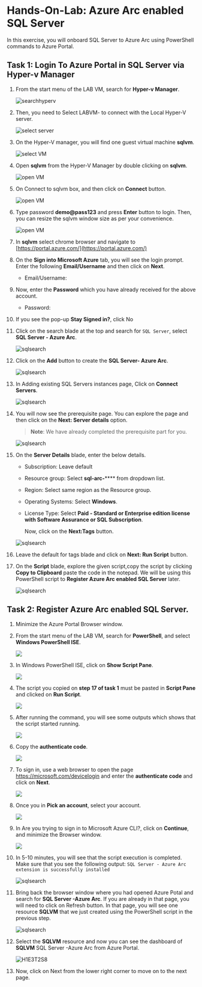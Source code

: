 # Hands-On-Lab: Azure Arc enabled SQL Server

In this exercise, you will onboard SQL Server to Azure Arc using PowerShell commands to Azure Portal.

## Task 1: Login To Azure Portal in SQL Server via Hyper-v Manager

1. From the start menu of the LAB VM, search for **Hyper-v Manager**.

      ![](media/EX1-T1-S1.png "searchhyperv")

1. Then, you need to Select LABVM-<inject key="DeploymentID/Suffix" enableCopy="false"/> to connect with the Local Hyper-V server.

      ![](media/EX1-T1-S2.png "select server")

1. On the Hyper-V manager, you will find one guest virtual machine **sqlvm**.

      ![](media/EX1-T1-S3.png "select VM")
      
1. Open **sqlvm** from the Hyper-V Manager by double clicking on **sqlvm**.

      ![](media/EX1-T1-S4.png "open VM")     

1. On Connect to sqlvm box, and then click on **Connect** button.

      ![](media/EX1-T1-S5.png "open VM")

1. Type password **demo@pass123** and press **Enter** button to login. Then, you can resize the sqlvm window size as per your convenience.

      ![](media/EX1-T1-S6.png "open VM")
      
1. In **sqlvm** select chrome browser and navigate to [https://portal.azure.com/](https://portal.azure.com/)      

1. On the **Sign into Microsoft Azure** tab, you will see the login prompt. Enter the following **Email/Username** and then click on **Next**. 
   * Email/Username: <inject key="AzureAdUserEmail"></inject>
   
1. Now, enter the **Password** which you have already received for the above account.
      * Password: <inject key="AzureAdUserPassword"></inject>
      
1. If you see the pop-up **Stay Signed in?**, click No
      
1. Click on the search blade at the top and search for ```SQL Server```, select **SQL Server - Azure Arc**.
 
   ![](media/EX1-Task1-Step2.png "sqlsearch")
   
1. Click on the **Add** button to create the **SQL Server- Azure Arc**. 
 
   ![](media/EX1-Task1-Step3.png "sqlsearch")
   
1. In Adding existing SQL Servers instances page, Click on **Connect Servers**.

   ![](media/EX1-Task1-Step4.png "sqlsearch")
   
1. You will now see the prerequisite page. You can explore the page and then click on the **Next: Server details** option.
    
   > **Note**: We have already completed the prerequisite part for you. 
    
   ![](media/EX1-Task1-Step5.png "sqlsearch")
   
1. On the **Server Details** blade, enter the below details.
 
   - Subscription: Leave default
   - Resource group: Select **sql-arc-**<inject key="DeploymentID/Suffix" enableCopy="false" />**** from dropdown list.
   - Region: Select same region as the Resource group.
   - Operating Systems: Select **Windows**.
   - License Type: Select **Paid - Standard or Enterprise edition license with Software Assurance or SQL Subscription**.

     Now, click on the **Next:Tags** button.
   
   ![](media/EX1-Task1-Step6.png "sqlsearch")
   
1. Leave the default for tags blade and click on **Next: Run Script** button.
 
1. On the **Script** blade, explore the given script,copy the script by clicking **Copy to Clipboard** paste the code in the notepad. We will be using this PowerShell script to **Register Azure Arc enabled SQL Server** later. 
      
      ![](media/EX1-Task1-Step8n.png "sqlsearch")
   
## Task 2: Register Azure Arc enabled SQL Server.

1. Minimize the Azure Portal Browser window. 

1. From the start menu of the LAB VM, search for **PowerShell**, and select **Windows PowerShell ISE**.
 
   ![](media/Ex1-Task2-Step2.png)
  
1. In Windows PowerShell ISE, click on **Show Script Pane**.
 
    ![](media/Ex1-Task2-Step3.png)       

1. The script you copied on **step 17 of task 1** must be pasted in **Script Pane** and clicked on **Run Script**.

      ![](media/Ex1-Task2-Step4.png) 
     
1. After running the command, you will see some outputs which shows that the script started running.
  
   ![](media/Ex1-Task2-Step5.png)

1. Copy the **authenticate code**.

      ![](media/Ex1-Task2-Step6.png)

1. To sign in, use a web browser to open the page https://microsoft.com/devicelogin and enter the **authenticate code** and click on **Next**. 

      ![](media/Ex1-Task2-Step7.png)
 
1. Once you in **Pick an account**, select your account.

      ![](media/Ex1-Task2-Step8.png)

1. In Are you trying to sign in to Microsoft Azure CLI?, click on **Continue**, and minimize the Browser window.

      ![](media/Ex1-Task2-Step9.png)

1. In 5-10 minutes, you will see that the script execution is completed. Make sure that you see the following output: ```SQL Server - Azure Arc extension is successfully installed```

   ![](media/Ex1-Task2-Step10.png "sqlsearch")
  
1. Bring back the browser window where you had opened Azure Potal and search for **SQL Server -Azure Arc**. If you are already in that page, you will need to click on Refresh button. In that page, you will see one resource **SQLVM** that we just created using the PowerShell script in the previous step.

   ![](media/Ex1-Task2-Step11.png "sqlsearch")
  
1. Select the **SQLVM** resource and now you can see the dashboard of **SQLVM** SQL Server -Azure Arc from Azure Portal.

   ![](media/Ex1-Task2-Step12.png "H1E3T2S8")   
   
1. Now, click on Next from the lower right corner to move on to the next page.
